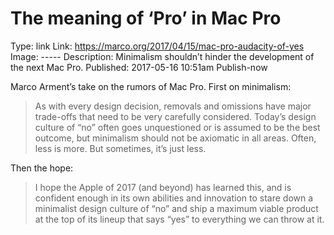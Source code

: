 The meaning of ‘Pro’ in Mac Pro
====================
Type: link
Link: https://marco.org/2017/04/15/mac-pro-audacity-of-yes
Image: -----
Description: Minimalism shouldn’t hinder the development of the next Mac Pro. 
Published: 2017-05-16 10:51am
Publish-now

Marco Arment’s take on the rumors of Mac Pro. First on minimalism:

>As with every design decision, removals and omissions have major trade-offs that need to be very carefully considered. Today’s design culture of “no” often goes unquestioned or is assumed to be the best outcome, but minimalism should not be axiomatic in all areas. Often, less is more. But sometimes, it’s just less.

Then the hope:

>I hope the Apple of 2017 (and beyond) has learned this, and is confident enough in its own abilities and innovation to stare down a minimalist design culture of “no” and ship a maximum viable product at the top of its lineup that says “yes” to everything we can throw at it.

